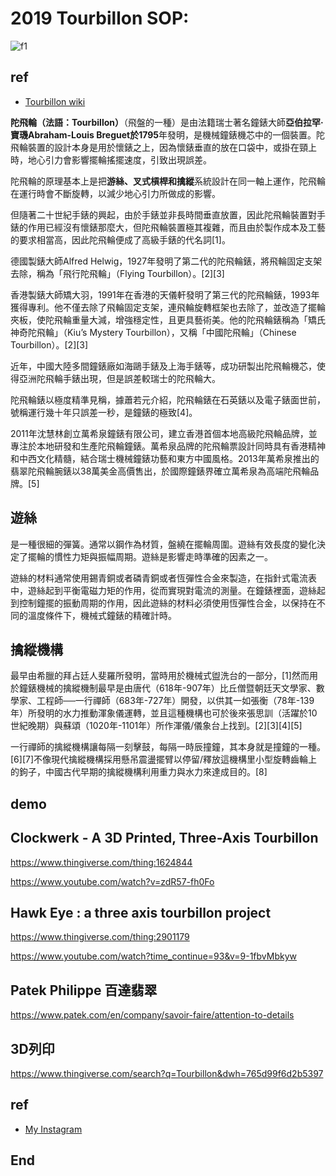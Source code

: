 # 2019 Tourbillon SOP:
![f1](https://github.com/HCH1/blog/blob/master/fig/tb1.png)

## ref
- [Tourbillon wiki](https://www.google.com.tw/search?source=hp&ei=JzIkXMrUB42y9QOcxZ6YAg&q=Tourbillon+wiki)

**陀飛輪（法語：Tourbillon）**（飛盤的一種）是由法籍瑞士著名鐘錶大師**亞伯拉罕·寶璣Abraham-Louis Breguet於1795**年發明，是機械鐘錶機芯中的一個裝置。陀飛輪裝置的設計本身是用於懷錶之上，因為懷錶垂直的放在口袋中，或掛在頸上時，地心引力會影響擺輪搖擺速度，引致出現誤差。

陀飛輪的原理基本上是把**游絲、叉式槓桿和擒縱**系統設計在同一軸上運作，陀飛輪在運行時會不斷旋轉，以減少地心引力所做成的影響。

但隨著二十世紀手錶的興起，由於手錶並非長時間垂直放置，因此陀飛輪裝置對手錶的作用已經沒有懷錶那麼大，但陀飛輪裝置極其複雜，而且由於製作成本及工藝的要求相當高，因此陀飛輪便成了高級手錶的代名詞[1]。

德國製錶大師Alfred Helwig，1927年發明了第二代的陀飛輪錶，將飛輪固定支架去除，稱為「飛行陀飛輪」（Flying Tourbillon）。[2][3]

香港製錶大師矯大羽，1991年在香港的天儀軒發明了第三代的陀飛輪錶，1993年獲得專利。他不僅去除了飛輪固定支架，連飛輪旋轉框架也去除了，並改造了擺輪夾板，使陀飛輪重量大減，增強穩定性，且更具藝術美。他的陀飛輪錶稱為「矯氏神奇陀飛輪」（Kiu’s Mystery Tourbillon），又稱「中國陀飛輪」（Chinese Tourbillon）。[2][3]

近年，中國大陸多間鐘錶廠如海鷗手錶及上海手錶等，成功研製出陀飛輪機芯，使得亞洲陀飛輪手錶出現，但是誤差較瑞士的陀飛輪大。

陀飛輪錶以極度精準見稱，據蕭若元介紹，陀飛輪錶在石英錶以及電子錶面世前，號稱運行幾十年只誤差一秒，是鐘錶的極致[4]。

2011年沈慧林創立萬希泉鐘錶有限公司，建立香港首個本地高級陀飛輪品牌，並專注於本地研發和生產陀飛輪鐘錶。萬希泉品牌的陀飛輪票設計同時具有香港精神和中西文化精髓，結合瑞士機械鐘錶功藝和東方中國風格。2013年萬希泉推出的翡翠陀飛輪腕錶以38萬美金高價售出，於國際鐘錶界確立萬希泉為高端陀飛輪品牌。[5]


## 遊絲
是一種很細的彈簧。通常以鋼作為材質，盤繞在擺輪周圍。遊絲有效長度的變化決定了擺輪的慣性力矩與振幅周期。遊絲是影響走時準確的因素之一。

遊絲的材料通常使用錫青銅或者磷青銅或者恆彈性合金來製造，在指針式電流表中，遊絲起到平衡電磁力矩的作用，從而實現對電流的測量。在鐘錶裡面，遊絲起到控制鐘擺的振動周期的作用，因此遊絲的材料必須使用恆彈性合金，以保持在不同的溫度條件下，機械式鐘錶的精確計時。

## 擒縱機構
最早由希臘的拜占廷人斐羅所發明，當時用於機械式盥洗台的一部分，[1]然而用於鐘錶機械的擒縱機制最早是由唐代（618年-907年）比丘僧暨朝廷天文學家、數學家、工程師──一行禪師（683年-727年）開發，以供其一如張衡（78年-139年）所發明的水力推動渾象儀運轉，並且這種機構也可於後來張思訓（活躍於10世紀晚期）與蘇頌（1020年-1101年）所作渾儀/儀象台上找到。[2][3][4][5]

一行禪師的擒縱機構讓每隔一刻擊鼓，每隔一時辰撞鐘，其本身就是撞鐘的一種。[6][7]不像現代擒縱機構採用懸吊震盪擺臂以停留/釋放這機構里小型旋轉齒輪上的鉤子，中國古代早期的擒縱機構利用重力與水力來達成目的。[8]

## demo
## Clockwerk - A 3D Printed, Three-Axis Tourbillon
https://www.thingiverse.com/thing:1624844

https://www.youtube.com/watch?v=zdR57-fh0Fo

## Hawk Eye : a three axis tourbillon project
https://www.thingiverse.com/thing:2901179

https://www.youtube.com/watch?time_continue=93&v=9-1fbvMbkyw

## Patek Philippe 百達翡翠
https://www.patek.com/en/company/savoir-faire/attention-to-details

## 3D列印
https://www.thingiverse.com/search?q=Tourbillon&dwh=765d99f6d2b5397

## ref
- [My Instagram](https://www.instagram.com/redbox111)

## End
